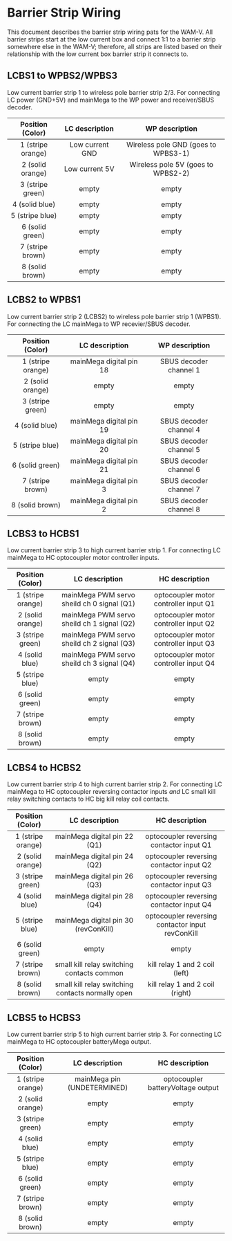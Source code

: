 # Barrier Strip Wiring
This document describes the barrier strip wiring pats for the WAM-V.  All barrier strips start at the low current box and connect 1:1 to a barrier strip somewhere else in the WAM-V; therefore, all strips are listed based on their relationship with the low current box barrier strip it connects to.

## LCBS1 to WPBS2/WPBS3
Low current barrier strip 1 to wireless pole barrier strip 2/3.  For connecting LC power (GND+5V) and mainMega to the WP power and receiver/SBUS decoder.

| Position (Color) | LC description | WP description |
| :---: | :---: | :---: |
| 1 (stripe orange) | Low current GND | Wireless pole GND (goes to WPBS3-1) | 
| 2 (solid orange) | Low current 5V | Wireless pole 5V (goes to WPBS2-2) | 
| 3 (stripe green) | empty | empty |
| 4 (solid blue) | empty | empty |
| 5 (stripe blue) | empty | empty |
| 6 (solid green) | empty | empty |
| 7 (stripe brown) | empty | empty |
| 8 (solid brown) | empty | empty |
 
## LCBS2 to WPBS1
Low current barrier strip 2 (LCBS2) to wireless pole barrier strip 1 (WPBS1).  For connecting the LC mainMega to WP recevier/SBUS decoder.

| Position (Color) | LC description | WP description |
| :---: | :---: | :---: |
| 1 (stripe orange) | mainMega digital pin 18 | SBUS decoder channel 1 |
| 2 (solid orange) | empty | empty |
| 3 (stripe green) | empty | empty |
| 4 (solid blue) | mainMega digital pin 19 | SBUS decoder channel 4 |
| 5 (stripe blue) | mainMega digital pin 20 | SBUS decoder channel 5 |
| 6 (solid green) | mainMega digital pin 21 | SBUS decoder channel 6 |
| 7 (stripe brown) | mainMega digital pin 3 | SBUS decoder channel 7 |
| 8 (solid brown) | mainMega digital pin 2 | SBUS decoder channel 8 |
 
## LCBS3 to HCBS1
Low current barrier strip 3 to high current barrier strip 1.  For connecting LC mainMega to HC optocoupler motor controller inputs.

| Position (Color) | LC description | HC description |
| :---: | :---: | :---: |
| 1 (stripe orange) | mainMega PWM servo sheild ch 0 signal (Q1) | optocoupler motor controller input Q1 |
| 2 (solid orange) | mainMega PWM servo sheild ch 1 signal (Q2) | optocoupler motor controller input Q2 |
| 3 (stripe green) | mainMega PWM servo sheild ch 2 signal (Q3) | optocoupler motor controller input Q3 |
| 4 (solid blue) | mainMega PWM servo sheild ch 3 signal (Q4) | optocoupler motor controller input Q4 |
| 5 (stripe blue) | empty | empty |
| 6 (solid green) | empty | empty |
| 7 (stripe brown) | empty | empty |
| 8 (solid brown) | empty | empty |

## LCBS4 to HCBS2
Low current barrier strip 4 to high current barrier strip 2.  For connecting LC mainMega to HC optocoupler reversing contactor inputs _and_ LC small kill relay switching contacts to HC big kill relay coil contacts.

| Position (Color) | LC description | HC description |
| :---: | :---: | :---: |
| 1 (stripe orange) | mainMega digital pin 22 (Q1) | optocoupler reversing contactor input Q1 |
| 2 (solid orange) | mainMega digital pin 24 (Q2) | optocoupler reversing contactor input Q2 |
| 3 (stripe green) | mainMega digital pin 26 (Q3) | optocoupler reversing contactor input Q3 |
| 4 (solid blue) | mainMega digital pin 28 (Q4) | optocoupler reversing contactor input Q4 |
| 5 (stripe blue) | mainMega digital pin 30 (revConKill) | optocoupler reversing contactor input revConKill |
| 6 (solid green) | empty | empty |
| 7 (stripe brown) | small kill relay switching contacts common | kill relay 1 and 2 coil (left) |
| 8 (solid brown) | small kill relay switching contacts normally open | kill relay 1 and 2 coil (right) |
 
## LCBS5 to HCBS3
Low current barrier strip 5 to high current barrier strip 3.  For connecting LC mainMega to HC optocoupler batteryMega output.

| Position (Color) | LC description | HC description |
| :---: | :---: | :---: |
| 1 (stripe orange) | mainMega pin (UNDETERMINED) | optocoupler batteryVoltage output |
| 2 (solid orange) | empty | empty |
| 3 (stripe green) | empty | empty |
| 4 (solid blue) | empty | empty |
| 5 (stripe blue) | empty | empty |
| 6 (solid green) | empty | empty |
| 7 (stripe brown) | empty | empty |
| 8 (solid brown) | empty | empty |
